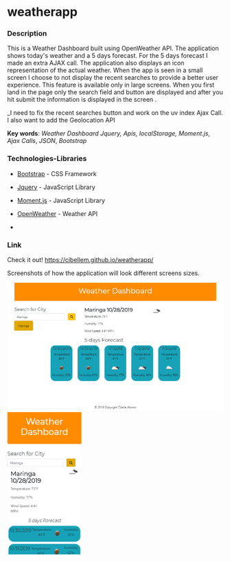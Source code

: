 # weatherapp



### Description

This is a Weather Dashboard built using OpenWeather API. The application shows today's weather and a 5 days forecast. For the 5 days forecast I made an extra AJAX call. The application also displays an icon representation of the actual weather. When the app is seen in a small screen I choose to not display the recent searches to provide a better user experience. This feature is available only in large screens. When you first land in the page only the search field and button are displayed and after you hit submit the information is displayed in the screen .

_I need to  fix the recent searches button and work on the uv index Ajax Call. I also want to add the  Geolocation API



**Key words**: 
*Weather Dashboard*
*Jquery,*
*Apis,*
*localStorage,*
*Moment.js*,
*Ajax Calls*,
*JSON*,
*Bootstrap*


### Technologies-Libraries
- [Bootstrap](https://getbootstrap.com/) - CSS Framework
- [Jquery](https://jquery.com/) - JavaScript Library 
- [Moment.js](https://momentjs.com/) - JavaScript Library 
- [OpenWeather](https://openweathermap.org/current/) - Weather API


-


### Link
Check it out! 
https://cibellem.github.io/weatherapp/

Screenshots of how the application will look different screens sizes. 

![large](assets/css/large.png) <br>
![phone](assets/css/phone.png) <br>
<br>
